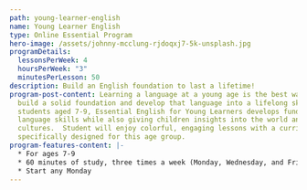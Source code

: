 ```yaml
---
path: young-learner-english
name: Young Learner English
type: Online Essential Program
hero-image: /assets/johnny-mcclung-rjdoqxj7-5k-unsplash.jpg
programDetails:
  lessonsPerWeek: 4
  hoursPerWeek: "3"
  minutesPerLesson: 50
description: Build an English foundation to last a lifetime!
program-post-content: Learning a language at a young age is the best way to
  build a solid foundation and develop that language into a lifelong skill.  For
  students aged 7-9, Essential English for Young Learners develops fundamental
  language skills while also giving children insights into the world and its
  cultures.  Student will enjoy colorful, engaging lessons with a curriculum
  specifically designed for this age group.
program-features-content: |-
  * For ages 7-9
  * 60 minutes of study, three times a week (Monday, Wednesday, and Friday)
  * Start any Monday
---
```

